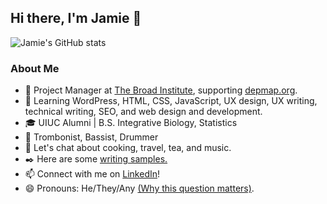 ## Hi there, I'm Jamie 👋

![Jamie's GitHub stats](https://github-readme-stats.vercel.app/api?username=jamkmak&show_icons=true&theme=tokyonight)


### About Me

- 🔨 Project Manager at [The Broad Institute](https://www.broadinstitute.org/), supporting [depmap.org](https://depmap.org/portal/).
- 🌱 Learning WordPress, HTML, CSS, JavaScript, UX design, UX writing, technical writing, SEO, and web design and development.
- 🎓 UIUC Alumni | B.S. Integrative Biology, Statistics
- 🎼 Trombonist, Bassist, Drummer
- 💬 Let's chat about cooking, travel, tea, and music.
- ✒️ Here are some [writing samples.](https://gist.github.com/jamkmak/8bcaede7b82705b44b7c253832ae618a)
- 📫 Connect with me on [LinkedIn](https://www.linkedin.com/in/jakmak/)!
- 😄 Pronouns: He/They/Any [(Why this question matters)](https://www.mypronouns.org/).



<!--
**jamkmak/jamkmak** is a ✨ _special_ ✨ repository because its `README.md` (this file) appears on your GitHub profile.

Here are some ideas to get you started:

- 🔭 I’m currently working on ...
- 🌱 I’m currently learning WordPress, HTML, CSS, JavaScript, and 
- 👯 I’m looking to collaborate on ...
- 🤔 I’m looking for help with ...
- 💬 Ask me about ...
- 📫 How to reach me: ...
- 😄 Pronouns: he/they/any
- ⚡ Fun fact: ...

https://github.com/anuraghazra/github-readme-stats#top-languages-card
https://github.com/anuraghazra/github-readme-stats/blob/master/themes/README.md
https://github.com/charlielevine
https://gist.github.com/rxaviers/7360908

-->
